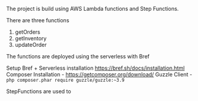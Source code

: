 The project is build using AWS Lambda functions and Step Functions.

There are three functions
1. getOrders
2. getInventory
3. updateOrder

The functions are deployed using the serverless with Bref

Setup
Bref + Serverless installation https://bref.sh/docs/installation.html
Composer Installation - https://getcomposer.org/download/
Guzzle Client - `php composer.phar require guzzle/guzzle:~3.9`


StepFunctions are used to 
